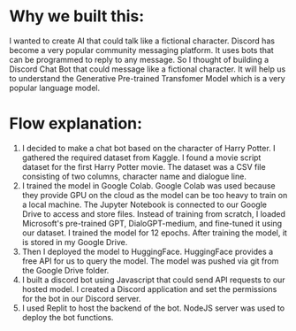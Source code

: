 # Why we built this:

I wanted to create AI that could talk like a fictional character. Discord has become a very popular community messaging platform. It uses bots that can be programmed to reply to any message. So I thought of building a Discord Chat Bot that could message like a fictional character. It will help us to understand the Generative Pre-trained Transfomer Model which is a very popular language model.


# Flow explanation:

1. I decided to make a chat bot based on the character of Harry Potter. I gathered the required dataset from Kaggle. I found a movie script dataset for the first Harry Potter movie. The dataset was a CSV file consisting of two columns, character name and dialogue line.
2. I trained the model in Google Colab. Google Colab was used because they provide GPU on the cloud as the model can be too heavy to train on a local machine. The Jupyter Notebook is connected to our Google Drive to access and store files. Instead of training from scratch, I loaded Microsoft's pre-trained GPT, DialoGPT-medium, and fine-tuned it using our dataset. I trained the model for 12 epochs. After training the model, it is stored in my Google Drive.
3. Then I deployed the model to HuggingFace. HuggingFace provides a free API for us to query the model. The model was pushed via git from the Google Drive folder.
4. I built a discord bot using Javascript that could send API requests to our hosted model. I created a Discord application and set the permissions for the bot in our Discord server.
5. I used Replit to host the backend of the bot. NodeJS server was used to deploy the bot functions.
